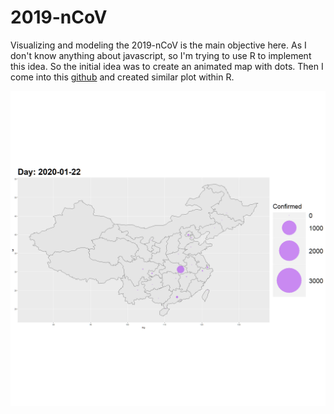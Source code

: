 # 2019-nCoV

Visualizing and modeling the 2019-nCoV is the main objective here.
As I don't know anything about javascript, so I'm trying to use R to implement this idea. So the initial idea was to create an animated map with dots. Then I come into this [github](https://github.com/globalcitizen/2019-wuhan-coronavirus-data/) and created similar plot within R.

![alt text](./figures/jhu_animate_china.gif)